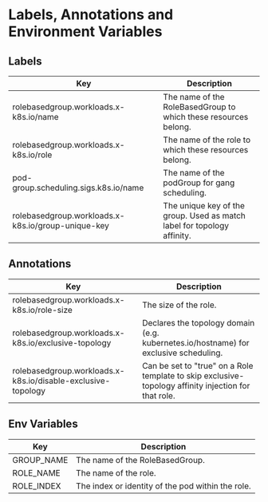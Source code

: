 # Labels, Annotations and Environment Variables

## Labels

 Key                                                | Description                                                             
----------------------------------------------------|-------------------------------------------------------------------------
 rolebasedgroup.workloads.x-k8s.io/name             | The name of the RoleBasedGroup to which these resources belong.         
 rolebasedgroup.workloads.x-k8s.io/role             | The name of the role to which these resources belong.                   
 pod-group.scheduling.sigs.k8s.io/name              | The name of the podGroup for gang scheduling.                           
 rolebasedgroup.workloads.x-k8s.io/group-unique-key | The unique key of the group. Used as match label for topology affinity. 

## Annotations

 Key                                                          | Description                                                                                          
--------------------------------------------------------------|------------------------------------------------------------------------------------------------------
 rolebasedgroup.workloads.x-k8s.io/role-size                  | The size of the role.                                                                                
 rolebasedgroup.workloads.x-k8s.io/exclusive-topology         | Declares the topology domain (e.g. kubernetes.io/hostname) for exclusive scheduling.                 
 rolebasedgroup.workloads.x-k8s.io/disable-exclusive-topology | Can be set to "true" on a Role template to skip exclusive-topology affinity injection for that role. 

## Env Variables

 Key        | Description                                        
------------|----------------------------------------------------
 GROUP_NAME | The name of the RoleBasedGroup.                    
 ROLE_NAME  | The name of the role.                              
 ROLE_INDEX | The index or identity of the pod within the role.	 

